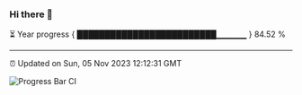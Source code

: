 ### Hi there 👋

⏳ Year progress { █████████████████████████▁▁▁▁▁ } 84.52 %

---

⏰ Updated on Sun, 05 Nov 2023 12:12:31 GMT

![Progress Bar CI](https://github.com/Shyam-Makwana/GitHub-Actions-Demo/workflows/Progress%20Bar%20CI/badge.svg)
